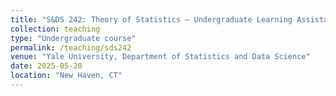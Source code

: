 ```yaml
---
title: "S&DS 242: Theory of Statistics — Undergraduate Learning Assistant (Spring 2025)"
collection: teaching
type: "Undergraduate course"
permalink: /teaching/sds242
venue: "Yale University, Department of Statistics and Data Science"
date: 2025-05-20
location: "New Haven, CT"
---
```


